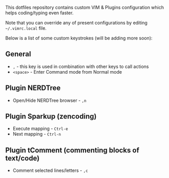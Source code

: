 This dotfiles repository contains custom VIM & Plugins configuration which helps coding/typing even faster.

Note that you can override any of present configurations by editing `~/.vimrc.local` file.

Below is a list of some custom keystrokes (will be adding more soon):

## General

* `,` - this key is used in combination with other keys to call actions
* `<space>` - Enter Command mode from Normal mode

## Plugin NERDTree

* Open/Hide NERDTree browser - `,n`


## Plugin Sparkup (zencoding)

* Execute mapping - `Ctrl-e`
* Next mapping - `Ctrl-n`


## Plugin tComment (commenting blocks of text/code)

* Comment selected lines/letters - `,c`